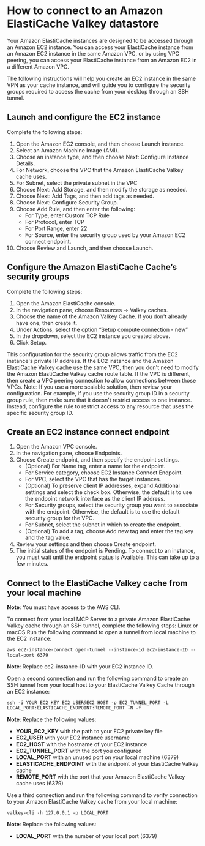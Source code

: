 # How to connect to an Amazon ElastiCache Valkey datastore

Your Amazon ElastiCache instances are designed to be accessed through an Amazon EC2 instance. You can access your ElastiCache instance from an Amazon EC2 instance in the same Amazon VPC, or by using VPC peering, you can access your ElastiCache instance from an Amazon EC2 in a different Amazon VPC.

The following instructions will help you create an EC2 instance in the same VPN as your cache instance, and will guide you to configure the security groups required to access the cache from your desktop through an SSH tunnel.

## Launch and configure the EC2 instance

Complete the following steps:

1. Open the Amazon EC2 console, and then choose Launch instance.
2. Select an Amazon Machine Image (AMI).
3. Choose an instance type, and then choose Next: Configure Instance Details.
4. For Network, choose the VPC that the Amazon ElastiCache Valkey cache uses.
5. For Subnet, select the private subnet in the VPC
6. Choose Next: Add Storage, and then modify the storage as needed.
7. Choose Next: Add Tags, and then add tags as needed.
8. Choose Next: Configure Security Group.
9. Choose Add Rule, and then enter the following:
    * For Type, enter Custom TCP Rule
    * For Protocol, enter TCP
    * For Port Range, enter 22
    * For Source, enter the security group used by your Amazon EC2 connect endpoint.
10. Choose Review and Launch, and then choose Launch.

## Configure the Amazon ElastiCache Cache’s security groups

Complete the following steps:

1. Open the Amazon ElastiCache console.
2. In the navigation pane, choose Resources → Valkey caches.
3. Choose the name of the Amazon Valkey Cache. If you don't already have one, then create it.
4. Under Actions, select the option “Setup compute connection - new”
5. In the dropdown, select the EC2 instance you created above.
6. Click Setup.

This configuration for the security group allows traffic from the EC2 instance's private IP address. If the EC2 instance and the Amazon ElastiCache Valkey cache use the same VPC, then you don't need to modify the Amazon ElastiCache Valkey cache route table. If the VPC is different, then create a VPC peering connection to allow connections between those VPCs.
Note: If you use a more scalable solution, then review your configuration. For example, if you use the security group ID in a security group rule, then make sure that it doesn't restrict access to one instance. Instead, configure the rule to restrict access to any resource that uses the specific security group ID.

## Create an EC2 instance connect endpoint

1. Open the Amazon VPC console.
2. In the navigation pane, choose Endpoints.
3. Choose Create endpoint, and then specify the endpoint settings.
    * (Optional) For Name tag, enter a name for the endpoint.
    * For Service category, choose EC2 Instance Connect Endpoint.
    * For VPC, select the VPC that has the target instances.
    * (Optional) To preserve client IP addresses, expand Additional settings and select the check box. Otherwise, the default is to use the endpoint network interface as the client IP address.
    * For Security groups, select the security group you want to associate with the endpoint. Otherwise, the default is to use the default security group for the VPC.
    * For Subnet, select the subnet in which to create the endpoint.
    * (Optional) To add a tag, choose Add new tag and enter the tag key and the tag value.
4. Review your settings and then choose Create endpoint.
5. The initial status of the endpoint is Pending. To connect to an instance, you must wait until the endpoint status is Available. This can take up to a few minutes.

## Connect to the ElastiCache Valkey cache from your local machine

**Note**: You must have access to the AWS CLI.

To connect from your local MCP Server to a private Amazon ElastiCache Valkey cache through an SSH tunnel, complete the following steps:
Linux or macOS
Run the following command to open a tunnel from local machine to the EC2 instance:

```
aws ec2-instance-connect open-tunnel --instance-id ec2-instance-ID --local-port 6379
```

**Note**: Replace ec2-instance-ID with your EC2 instance ID.

Open a second connection and run the following command to create an SSH tunnel from your local host to your ElastiCache Valkey Cache through an EC2 instance:

```
ssh -i YOUR_EC2_KEY EC2_USER@EC2_HOST -p EC2_TUNNEL_PORT -L LOCAL_PORT:ELASTICACHE_ENDPOINT:REMOTE_PORT -N -f
```

**Note**: Replace the following values:
* **YOUR_EC2_KEY** with the path to your EC2 private key file
* **EC2_USER** with your EC2 instance username
* **EC2_HOST** with the hostname of your EC2 instance
* **EC2_TUNNEL_PORT** with the port you configured
* **LOCAL_PORT** with an unused port on your local machine (6379)
* **ELASTICACHE_ENDPOINT** with the endpoint of your ElastiCache Valkey cache
* **REMOTE_PORT** with the port that your Amazon ElastiCache Valkey cache uses (6379)

Use a third connection and run the following command to verify connection to your Amazon ElastiCache Valkey cache from your local machine:

```
valkey-cli -h 127.0.0.1 -p LOCAL_PORT
```

**Note**: Replace the following values:
* **LOCAL_PORT** with the number of your local port (6379)
